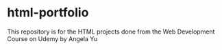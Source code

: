 # html-portfolio
This repository is for the HTML projects done from the Web Development Course on Udemy by Angela Yu
